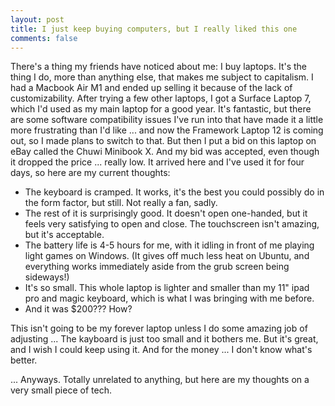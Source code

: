 ```yaml
---
layout: post
title: I just keep buying computers, but I really liked this one
comments: false
---
```


There's a thing my friends have noticed about me: I buy laptops. It's the thing I do, more than anything else, that makes me subject to capitalism.
I had a Macbook Air M1 and ended up selling it because of the lack of customizability.
After trying a few other laptops, I got a Surface Laptop 7, which I'd used as my main laptop for a good year.
It's fantastic, but there are some software compatibility issues I've run into that have made it a little more frustrating than I'd like ... and now the Framework Laptop 12 is coming out, so I made plans to switch to that.
But then I put a bid on this laptop on eBay called the Chuwi Minibook X. And my bid was accepted, even though it dropped the price ... really low.
It arrived here and I've used it for four days, so here are my current thoughts:

- The keyboard is cramped. It works, it's the best you could possibly do in the form factor, but still. Not really a fan, sadly.
- The rest of it is surprisingly good. It doesn't open one-handed, but it feels very satisfying to open and close. The touchscreen isn't amazing, but it's acceptable.
- The battery life is 4-5 hours for me, with it idling in front of me playing light games on Windows. (It gives off much less heat on Ubuntu, and everything works immediately aside from the grub screen being sideways!)
- It's so small. This whole laptop is lighter and smaller than my 11" ipad pro and magic keyboard, which is what I was bringing with me before.
- And it was $200??? How?

This isn't going to be my forever laptop unless I do some amazing job of adjusting ... The kayboard is just too small and it bothers me.
But it's great, and I wish I could keep using it. And for the money ... I don't know what's better.

... Anyways. Totally unrelated to anything, but here are my thoughts on a very small piece of tech.
